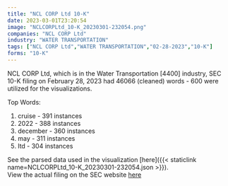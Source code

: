 ```yaml
---
title: "NCL CORP Ltd 10-K"
date: 2023-03-01T23:20:54
image: "NCLCORPLtd_10-K_20230301-232054.png"
companies: "NCL CORP Ltd"
industry: "WATER TRANSPORTATION"
tags: ["NCL CORP Ltd","WATER TRANSPORTATION","02-28-2023","10-K"]
forms: "10-K"
---
```

NCL CORP Ltd, which is in the Water Transportation [4400] industry, SEC 10-K filing on February 28, 2023 had 46066 (cleaned) words - 600 were utilized for the visualizations.

Top Words:
1. cruise - 391 instances
2. 2022 - 388 instances
3. december - 360 instances
4. may - 311 instances
5. ltd - 304 instances


See the parsed data used in the visualization [here]({{< staticlink name=NCLCORPLtd_10-K_20230301-232054.json >}}).  
View the actual filing on the SEC website [here](https://www.sec.gov/Archives/edgar/data/1318742/0001558370-23-002381.txt)